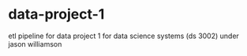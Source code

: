 # data-project-1
etl pipeline for data project 1 for data science systems (ds 3002) under jason williamson
